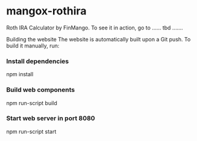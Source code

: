 # mangox-rothira

Roth IRA Calculator by FinMango. To see it in action, go to ...... tbd .......

Building the website
The website is automatically built upon a Git push. To build it manually, run:

### Install dependencies
npm install
### Build web components
npm run-script build
### Start web server in port 8080
npm run-script start
